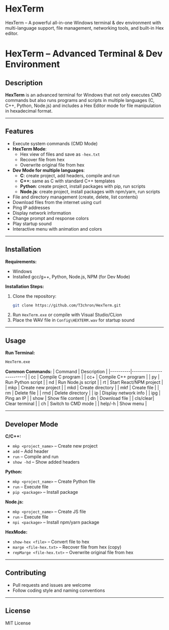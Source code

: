 # HexTerm
HexTerm – A powerful all-in-one Windows terminal &amp; dev environment with multi-language support, file management, networking tools, and built-in Hex editor.
# HexTerm – Advanced Terminal & Dev Environment

## Description
**HexTerm** is an advanced terminal for Windows that not only executes CMD commands but also runs programs and scripts in multiple languages (C, C++, Python, Node.js) and includes a Hex Editor mode for file manipulation in hexadecimal format.

---

## Features

- Execute system commands (CMD Mode)
- **HexTerm Mode**:
  - Hex view of files and save as `-hex.txt`
  - Recover file from hex
  - Overwrite original file from hex
- **Dev Mode for multiple languages**:
  - **C**: create project, add headers, compile and run
  - **C++**: same as C with standard C++ templates
  - **Python**: create project, install packages with pip, run scripts
  - **Node.js**: create project, install packages with npm/yarn, run scripts
- File and directory management (create, delete, list contents)
- Download files from the internet using curl
- Ping IP addresses
- Display network information
- Change prompt and response colors
- Play startup sound
- Interactive menu with animation and colors

---

## Installation

**Requirements:**
- Windows
- Installed gcc/g++, Python, Node.js, NPM (for Dev Mode)

**Installation Steps:**
1. Clone the repository:
   ```bash
   git clone https://github.com/T3chron/HexTerm.git
   ```
2. Run `HexTerm.exe` or compile with Visual Studio/CLion
3. Place the WAV file in `Config\HEXTERM.wav` for startup sound

---

## Usage

**Run Terminal:**
```bash
HexTerm.exe
```

**Common Commands:**
| Command  | Description             |
|----------|-------------------------|
| cc       | Compile C program       |
| cc+      | Compile C++ program     |
| py       | Run Python script       |
| nd       | Run Node.js script      |
| rt       | Start React/NPM project |
| mkp      | Create new project      |
| mkd      | Create directory        |
| mkf      | Create file             |
| rm       | Delete file             |
| rmd      | Delete directory        |
| ip       | Display network info    |
| ipg      | Ping an IP              |
| show     | Show file content       |
| dn       | Download file           |
| cls/clear| Clear terminal          |
| ch      | Switch to CMD mode       |
| help/-h | Show menu                |

---

## Developer Mode

**C/C++:**
- `mkp <project_name>` – Create new project
- `add` – Add header
- `run` – Compile and run
- `show -hd` – Show added headers

**Python:**
- `mkp <project_name>` – Create Python file
- `run` – Execute file
- `pip <package>` – Install package

**Node.js:**
- `mkp <project_name>` – Create JS file
- `run` – Execute file
- `npi <package>` – Install npm/yarn package

**HexMode:**
- `show-hex <file>` – Convert file to hex
- `marge <file-hex.txt>` – Recover file from hex (copy)
- `repMarge <file-hex.txt>` – Overwrite original file from hex

---

## Contributing

- Pull requests and issues are welcome
- Follow coding style and naming conventions

---

## License

MIT License



